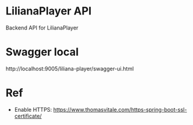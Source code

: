 # LilianaPlayer API
Backend API for LilianaPlayer

# Swagger local
http://localhost:9005/liliana-player/swagger-ui.html

# Ref
- Enable HTTPS: https://www.thomasvitale.com/https-spring-boot-ssl-certificate/